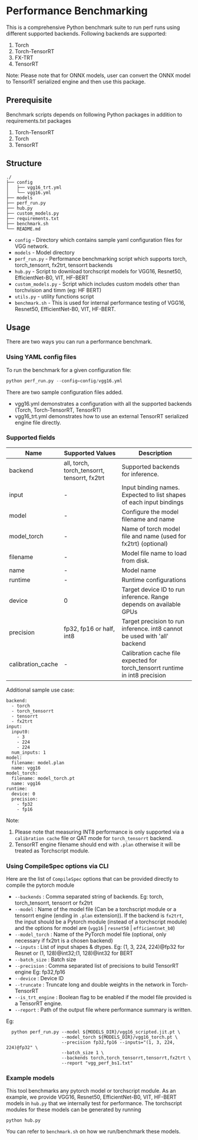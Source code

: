 # Performance Benchmarking

This is a comprehensive Python benchmark suite to run perf runs using different supported backends. Following backends are supported:

1. Torch
2. Torch-TensorRT
3. FX-TRT
4. TensorRT


Note: Please note that for ONNX models, user can convert the ONNX model to TensorRT serialized engine and then use this package.

## Prerequisite

Benchmark scripts depends on following Python packages in addition to requirements.txt packages

1. Torch-TensorRT
2. Torch
3. TensorRT

## Structure

```
./
├── config
│   ├── vgg16_trt.yml
│   └── vgg16.yml
├── models
├── perf_run.py
├── hub.py
├── custom_models.py
├── requirements.txt
├── benchmark.sh
└── README.md
```



* `config` - Directory which contains sample yaml configuration files for VGG network.
* `models` - Model directory
* `perf_run.py` - Performance benchmarking script which supports torch, torch_tensorrt, fx2trt, tensorrt backends
* `hub.py` - Script to download torchscript models for VGG16, Resnet50, EfficientNet-B0, VIT, HF-BERT
* `custom_models.py` - Script which includes custom models other than torchvision and timm (eg: HF BERT)
* `utils.py` - utility functions script
* `benchmark.sh` - This is used for internal performance testing of VGG16, Resnet50, EfficientNet-B0, VIT, HF-BERT.

## Usage

There are two ways you can run a performance benchmark.

### Using YAML config files

To run the benchmark for a given configuration file:

```python
python perf_run.py --config=config/vgg16.yml
```

There are two sample configuration files added.

* vgg16.yml demonstrates a configuration with all the supported backends (Torch, Torch-TensorRT, TensorRT)
* vgg16_trt.yml demonstrates how to use an external TensorRT serialized engine file directly.


### Supported fields

| Name              | Supported Values                     | Description                                                  |
| ----------------- | ------------------------------------ | ------------------------------------------------------------ |
| backend           | all, torch, torch_tensorrt, tensorrt, fx2trt | Supported backends for inference.                            |
| input             | -                                    | Input binding names. Expected to list shapes of each input bindings |
| model             | -                                    | Configure the model filename and name                        |
| model_torch             | -                              | Name of torch model file and name (used for fx2trt) (optional)                  |
| filename          | -                                    | Model file name to load from disk.                           |
| name              | -                                    | Model name                                                   |
| runtime           | -                                    | Runtime configurations                                       |
| device            | 0                                    | Target device ID to run inference. Range depends on available GPUs |
| precision         | fp32, fp16 or half, int8             | Target precision to run inference. int8 cannot be used with 'all' backend |
| calibration_cache | -                                    | Calibration cache file expected for torch_tensorrt runtime in int8 precision |

Additional sample use case:

```
backend:
  - torch
  - torch_tensorrt
  - tensorrt
  - fx2trt
input:
  input0:
    - 3
    - 224
    - 224
  num_inputs: 1
model:
  filename: model.plan
  name: vgg16
model_torch:
  filename: model_torch.pt
  name: vgg16
runtime:
  device: 0
  precision:
    - fp32
    - fp16
```

Note:

1. Please note that measuring INT8 performance is only supported via a `calibration cache` file or QAT mode for `torch_tensorrt` backend.
2. TensorRT engine filename should end with `.plan` otherwise it will be treated as Torchscript module.

### Using CompileSpec options via CLI

Here are the list of `CompileSpec` options that can be provided directly to compile the pytorch module

* `--backends` : Comma separated string of backends. Eg: torch, torch_tensorrt, tensorrt or fx2trt
* `--model` : Name of the model file (Can be a torchscript module or a tensorrt engine (ending in `.plan` extension)). If the backend is `fx2trt`, the input should be a Pytorch module (instead of a torchscript module) and the options for model are (`vgg16` | `resnet50` | `efficientnet_b0`)
* `--model_torch` : Name of the PyTorch model file (optional, only necessary if fx2trt is a chosen backend)
* `--inputs` : List of input shapes & dtypes. Eg: (1, 3, 224, 224)@fp32 for Resnet or (1, 128)@int32;(1, 128)@int32 for BERT
* `--batch_size` : Batch size
* `--precision` : Comma separated list of precisions to build TensorRT engine Eg: fp32,fp16
* `--device` : Device ID
* `--truncate` : Truncate long and double weights in the network in Torch-TensorRT
* `--is_trt_engine` : Boolean flag to be enabled if the model file provided is a TensorRT engine.
* `--report` : Path of the output file where performance summary is written.

Eg:

```
  python perf_run.py --model ${MODELS_DIR}/vgg16_scripted.jit.pt \
                     --model_torch ${MODELS_DIR}/vgg16_torch.pt \
                     --precision fp32,fp16 --inputs="(1, 3, 224, 224)@fp32" \
                     --batch_size 1 \
                     --backends torch,torch_tensorrt,tensorrt,fx2trt \
                     --report "vgg_perf_bs1.txt"
```

### Example models

This tool benchmarks any pytorch model or torchscript module. As an example, we provide VGG16, Resnet50, EfficientNet-B0, VIT, HF-BERT models in `hub.py` that we internally test for performance.
The torchscript modules for these models can be generated by running
```
python hub.py
```
You can refer to `benchmark.sh` on how we run/benchmark these models.
